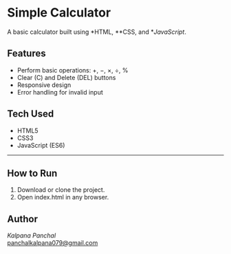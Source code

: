 # Simple Calculator

A basic calculator built using *HTML, **CSS, and **JavaScript*.

## Features
- Perform basic operations: +, −, ×, ÷, %
- Clear (C) and Delete (DEL) buttons
- Responsive design
- Error handling for invalid input


## Tech Used
- HTML5  
- CSS3  
- JavaScript (ES6)

---

## How to Run
1. Download or clone the project.  
2. Open index.html in any browser.

## Author
*Kalpana Panchal*  
[panchalkalpana079@gmail.com](mailto:panchalkalpana079@gmail.com)
